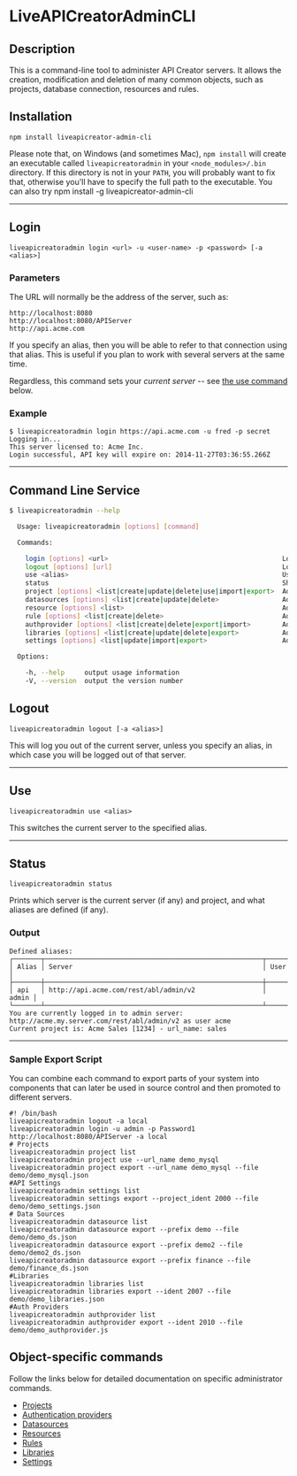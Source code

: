 

# LiveAPICreatorAdminCLI

## Description

This is a command-line tool to administer API Creator servers. It allows the creation,
modification and deletion of many common objects, such as projects, database connection,
resources and rules.

## Installation

    npm install liveapicreator-admin-cli

Please note that, on Windows (and sometimes Mac), `npm install` will create an executable 
called `liveapicreatoradmin` in your
`<node_modules>/.bin` directory. If this directory is not in your `PATH`, you will probably
want to fix that, otherwise you'll have to specify the full path to the executable.  You can also try 
npm install -g liveapicreator-admin-cli

***
## Login

    liveapicreatoradmin login <url> -u <user-name> -p <password> [-a <alias>]

### Parameters

The URL will normally be the address of the server, such as:

    http://localhost:8080
    http://localhost:8080/APIServer
    http://api.acme.com

If you specify an alias, then you will be able to refer to that connection using that alias.
This is useful if you plan to work with several servers at the same time.

Regardless, this command sets your *current server* -- see [the use command](/use/) below.

### Example
    $ liveapicreatoradmin login https://api.acme.com -u fred -p secret
    Logging in...
    This server licensed to: Acme Inc.
    Login successful, API key will expire on: 2014-11-27T03:36:55.266Z

***
## Command Line Service
```sh
$ liveapicreatoradmin --help

  Usage: liveapicreatoradmin [options] [command]

  Commands:

    login [options] <url>                                            Login to an API Creator server
    logout [options] [url]                                           Logout from the current server, or a specific server
    use <alias>                                                      Use the specified server by default
    status                                                           Show the current server, and any defined server aliases
    project [options] <list|create|update|delete|use|import|export>  Administer projects. Actions are: list, create, update, delete, use, export
    datasources [options] <list|create|update|delete>                Administer datasources within a project.
    resource [options] <list>                                        Administer resources within a project.
    rule [options] <list|create|delete>                              Administer rules within a project.
    authprovider [options] <list|create|delete|export|import>        Administer authentication providers for an account.
    libraries [options] <list|create|update|delete|export>           Administer user libraries for an account.
    settings [options] <list|update|import|export>                   Administer project settings for an account.

  Options:

    -h, --help     output usage information
    -V, --version  output the version number

```
## Logout

    liveapicreatoradmin logout [-a <alias>]

This will log you out of the current server, unless you specify an alias,
in which case you will be logged out of that server.

***
## Use

    liveapicreatoradmin use <alias>

This switches the current server to the specified alias.

***
## Status

    liveapicreatoradmin status
    
Prints which server is the current server (if any) and project, and what aliases are defined (if any).

### Output

    Defined aliases:
    ┌───────┬───────────────────────────────────────────────────────┬───────┐
    │ Alias │ Server                                                │ User  │
    ├───────┼───────────────────────────────────────────────────────┼───────┤
    │ api   │ http://api.acme.com/rest/abl/admin/v2                 │ admin │
    └───────┴───────────────────────────────────────────────────────┴───────┘
    You are currently logged in to admin server: http://acme.my.server.com/rest/abl/admin/v2 as user acme
    Current project is: Acme Sales [1234] - url_name: sales

***


### Sample Export Script
You can combine each command to export parts of your system into components that can later be used in source control and then promoted to different servers.
```
#! /bin/bash
liveapicreatoradmin logout -a local
liveapicreatoradmin login -u admin -p Password1 http://localhost:8080/APIServer -a local
# Projects
liveapicreatoradmin project list
liveapicreatoradmin project use --url_name demo_mysql
liveapicreatoradmin project export --url_name demo_mysql --file demo/demo_mysql.json
#API Settings
liveapicreatoradmin settings list
liveapicreatoradmin settings export --project_ident 2000 --file demo/demo_settings.json
# Data Sources
liveapicreatoradmin datasource list
liveapicreatoradmin datasource export --prefix demo --file demo/demo_ds.json
liveapicreatoradmin datasource export --prefix demo2 --file demo/demo2_ds.json
liveapicreatoradmin datasource export --prefix finance --file demo/finance_ds.json
#Libraries
liveapicreatoradmin libraries list
liveapicreatoradmin libraries export --ident 2007 --file demo/demo_libraries.json
#Auth Providers
liveapicreatoradmin authprovider list
liveapicreatoradmin authprovider export --ident 2010 --file demo/demo_authprovider.js
```
## Object-specific commands
Follow the links below for detailed documentation on specific administrator commands.
* [Projects](docs/project.md)
* [Authentication providers](docs/authprovider.md)
* [Datasources](docs/dbase.md)
* [Resources](docs/resource.md)
* [Rules](docs/rule.md)
* [Libraries](docs/libraries.md)
* [Settings](docs/settings.md)

